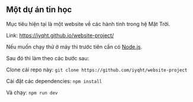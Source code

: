 ## Một dự án tin học

Mục tiêu hiện tại là một website về các hành tinh trong hệ Mặt Trời.

Link: https://iyqht.github.io/website-project/

Nếu muốn chạy thử ở máy thì trước tiên cần có [Node.js](https://www.nodejs.org).

Sau đó thì làm theo các bước sau:

Clone cái repo này:
`git clone https://github.com/iyqht/website-project`

Cài đặt các dependencies:
`npm install`

Và chạy:
`npm run dev`
